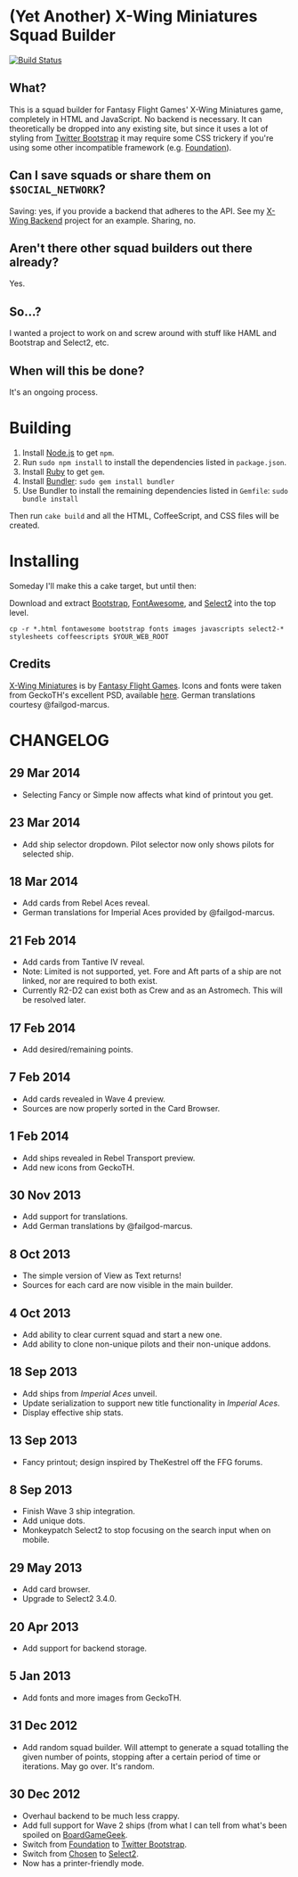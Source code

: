 (Yet Another) X-Wing Miniatures Squad Builder
=============================================

[![Build Status](https://travis-ci.org/geordanr/xwing.png)](https://travis-ci.org/geordanr/xwing)

What?
-----
This is a squad builder for Fantasy Flight Games' X-Wing Miniatures
game, completely in HTML and JavaScript.  No backend is necessary.
It can theoretically be dropped into any existing site, but since
it uses a lot of styling from [Twitter
Bootstrap](http://twitter.github.com/bootstrap/) it may require
some CSS trickery if you're using some other incompatible framework
(e.g. [Foundation](foundation.zurb.com)).

Can I save squads or share them on `$SOCIAL_NETWORK`?
-----------------------------------------------------
Saving: yes, if you provide a backend that adheres to the API.  See my [X-Wing Backend](https://github.com/geordanr/xwing-backend) project for an example.  Sharing, no.

Aren't there other squad builders out there already?
----------------------------------------------------
Yes.

So...?
------
I wanted a project to work on and screw around with stuff like HAML and Bootstrap and Select2, etc.

When will this be done?
-----------------------
It's an ongoing process.

Building
========

1. Install [Node.js](http://nodejs.org/) to get `npm`.
2. Run `sudo npm install` to install the dependencies listed in `package.json`.
3. Install [Ruby](https://www.ruby-lang.org/en/) to get `gem`.
4. Install [Bundler](http//bundler.io): `sudo gem install bundler`
5. Use Bundler to install the remaining dependencies listed in `Gemfile`: `sudo bundle install`

Then run `cake build` and all the HTML, CoffeeScript, and CSS files will be created.

Installing
==========

Someday I'll make this a cake target, but until then:

Download and extract [Bootstrap](http://getbootstrap.com/2.3.2/), [FontAwesome](fortawesome.github.io/Font-Awesome/icons/), and [Select2](http://ivaynberg.github.io/select2/) into the top level.

    cp -r *.html fontawesome bootstrap fonts images javascripts select2-* stylesheets coffeescripts $YOUR_WEB_ROOT

Credits
-------
[X-Wing Miniatures](http://www.fantasyflightgames.com/edge_minisite.asp?eidm=174&enmi=X-Wing) is by [Fantasy Flight Games](http://www.fantasyflightgames.com/index.asp).
Icons and fonts were taken from GeckoTH's excellent PSD, available [here](http://www.afewmaneuvers.com/forums/viewtopic.php?f=28&t=183).
German translations courtesy @failgod-marcus.

CHANGELOG
=========

29 Mar 2014
-----------
* Selecting Fancy or Simple now affects what kind of printout you get.

23 Mar 2014
-----------
* Add ship selector dropdown.  Pilot selector now only shows pilots for selected ship.

18 Mar 2014
-----------
* Add cards from Rebel Aces reveal.
* German translations for Imperial Aces provided by @failgod-marcus.

21 Feb 2014
-----------
* Add cards from Tantive IV reveal.
* Note: Limited is not supported, yet.  Fore and Aft parts of a ship are not linked, nor are required to both exist.
* Currently R2-D2 can exist both as Crew and as an Astromech. This will be resolved later.

17 Feb 2014
-----------
* Add desired/remaining points.

7 Feb 2014
----------
* Add cards revealed in Wave 4 preview.
* Sources are now properly sorted in the Card Browser.

1 Feb 2014
----------
* Add ships revealed in Rebel Transport preview.
* Add new icons from GeckoTH.

30 Nov 2013
-----------
* Add support for translations.
* Add German translations by @failgod-marcus.

8 Oct 2013
----------
* The simple version of View as Text returns!
* Sources for each card are now visible in the main builder.

4 Oct 2013
----------
* Add ability to clear current squad and start a new one.
* Add ability to clone non-unique pilots and their non-unique addons.

18 Sep 2013
-----------
* Add ships from _Imperial Aces_ unveil.
* Update serialization to support new title functionality in _Imperial Aces_.
* Display effective ship stats.

13 Sep 2013
-----------
* Fancy printout; design inspired by TheKestrel off the FFG forums.

8 Sep 2013
----------
* Finish Wave 3 ship integration.
* Add unique dots.
* Monkeypatch Select2 to stop focusing on the search input when on mobile.

29 May 2013
-----------
* Add card browser.
* Upgrade to Select2 3.4.0.

20 Apr 2013
-----------
* Add support for backend storage.

5 Jan 2013
----------
* Add fonts and more images from GeckoTH.

31 Dec 2012
-----------
* Add random squad builder.  Will attempt to generate a squad totalling the given number of points, stopping after a certain period of time or iterations.  May go over.  It's random.

30 Dec 2012
-----------
* Overhaul backend to be much less crappy.
* Add full support for Wave 2 ships (from what I can tell from what's been spoiled on [BoardGameGeek](http://boardgamegeek.com/).
* Switch from [Foundation](foundation.zurb.com) to [Twitter Bootstrap](http://twitter.github.com/bootstrap/).
* Switch from [Chosen](harvesthq.github.com/chosen/) to [Select2](http://ivaynberg.github.com/select2/).
* Now has a printer-friendly mode.
